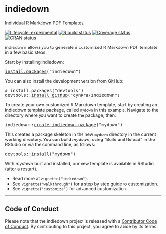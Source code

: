 <!-- README.md is generated from README.Rmd on GitHub Actions: do not edit by hand -->

# indiedown

Individual R Markdown PDF Templates.

<!-- badges: start -->

[![Lifecycle: experimental](https://img.shields.io/badge/lifecycle-experimental-orange.svg)](https://lifecycle.r-lib.org/articles/stages.html#experimental) [![R build status](https://github.com/cynkra/indiedown/workflows/rcc/badge.svg)](https://github.com/cynkra/indiedown/actions) [![Coverage status](https://codecov.io/gh/cynkra/indiedown/branch/main/graph/badge.svg)](https://codecov.io/github/cynkra/indiedown?branch=master) ![CRAN status](https://www.r-pkg.org/badges/version/indiedown)

<!-- badges: end -->

indiedown allows you to generate a customized R Markdown PDF template in a few basic steps.

Start by installing indiedown:

<pre class='chroma'>
<span class='nf'><a href='https://rdrr.io/r/utils/install.packages.html'>install.packages</a></span><span class='o'>(</span><span class='s'>"indiedown"</span><span class='o'>)</span></pre>

You can also install the development version from GitHub:

<pre class='chroma'>
<span class='c'># install.packages("devtools")</span>
<span class='nf'>devtools</span><span class='nf'>::</span><span class='nf'><a href='https://devtools.r-lib.org//reference/remote-reexports.html'>install_github</a></span><span class='o'>(</span><span class='s'>"cynkra/indiedown"</span><span class='o'>)</span></pre>

To create your own customized R Markdown template, start by creating an indiedown template package, called `mydown` in this example. Navigate to the directory where you want to create the package, then:

<pre class='chroma'>
<span class='nf'>indiedown</span><span class='nf'>::</span><span class='nf'><a href='https://cynkra.github.io/indiedown/reference/create_indiedown_package.html'>create_indiedown_package</a></span><span class='o'>(</span><span class='s'>"mydown"</span><span class='o'>)</span></pre>

This creates a package skeleton in the new `mydown` directory in the current working directory. You can build *mydown*, using “Build and Reload” in the RStudio or via the command line, as follows:

<pre class='chroma'>
<span class='nf'>devtools</span><span class='nf'>::</span><span class='nf'><a href='https://devtools.r-lib.org//reference/install.html'>install</a></span><span class='o'>(</span><span class='s'>"mydown"</span><span class='o'>)</span></pre>

With *mydown* built and installed, our new template is available in RStudio (after a restart).

-   Read more at `vignette("indiedown")`.
-   See `vignette("walkthrough")` for a step by step guide to customization.
-   See `vignette("customize")` for advanced customization.

------------------------------------------------------------------------

## Code of Conduct

Please note that the indiedown project is released with a [Contributor Code of Conduct](https://cynkra.github.io/indiedown/CODE_OF_CONDUCT.html). By contributing to this project, you agree to abide by its terms.

